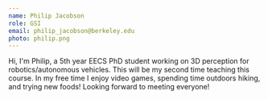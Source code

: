```yaml
---
name: Philip Jacobson
role: GSI
email: philip_jacobson@berkeley.edu
photo: philip.png
---
```


Hi, I'm Philip, a 5th year EECS PhD student working on 3D perception for robotics/autonomous vehicles. This will be my second time teaching this course. In my free time I enjoy video games, spending time outdoors hiking, and trying new foods! Looking forward to meeting everyone!